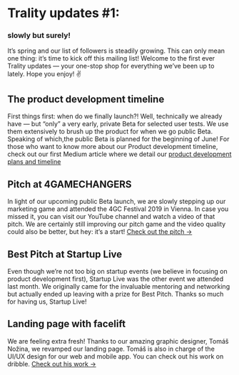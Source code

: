 # Trality updates #1:

### slowly but surely!

It’s spring and our list of followers is steadily growing. This can only mean one thing: it’s time to kick off this mailing list! Welcome to the first ever Trality updates — your one-stop shop for everything we’ve been up to lately. Hope you enjoy! ✌️

## The product development timeline

First things first: when do we finally launch?!
Well, technically we already have — but “only” a very early, private Beta for selected user tests. We use them extensively to brush up the product for when we go public Beta. Speaking of which,the public Beta is planned for the beginning of June! For those who want to know more about our Product development timeline, check out our first Medium article where we detail our [product development plans and timeline](https://medium.com/trality/we-got-big-plans-7c7bba227fbd)

## Pitch at 4GAMECHANGERS

In light of our upcoming public Beta launch, we are slowly stepping up our marketing game and attended the 4GC Festival 2019 in Vienna.
In case you missed it, you can visit our YouTube channel and watch a video of that pitch. We are certainly still improving our pitch game and the video quality could also be better, but hey: it’s a start!
[Check out the pitch ->](https://www.youtube.com/watch?v=leKnWFo2Qf0)

## Best Pitch at Startup Live

Even though we’re not too big on startup events (we believe in focusing on product development first), Startup Live was the other event we attended last month.
We originally came for the invaluable mentoring and networking but actually ended up leaving with a prize for Best Pitch. Thanks so much for having us, Startup Live!

## Landing page with facelift

We are feeling extra fresh! Thanks to our amazing graphic designer, Tomáš Nožina, we revamped our landing page.
Tomáš is also in charge of the UI/UX design for our web and mobile app. You can check out his work on dribble.
[Check out his work ->](https://dribbble.com/tomasnozina)
